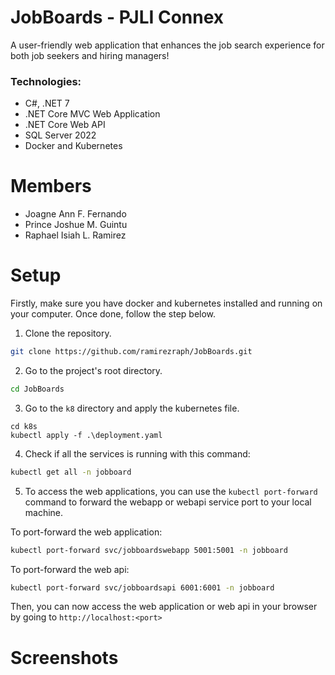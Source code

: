 # JobBoards - PJLI Connex
A user-friendly web application that enhances the job search experience for both job seekers and hiring managers!

### Technologies:
- C#, .NET 7
- .NET Core MVC Web Application
- .NET Core Web API
- SQL Server 2022
- Docker and Kubernetes

# Members
- Joagne Ann F. Fernando
- Prince Joshue M. Guintu
- Raphael Isiah L. Ramirez

# Setup
Firstly, make sure you have docker and kubernetes installed and running on your computer. Once done, follow the step below.
1. Clone the repository.
```bash
git clone https://github.com/ramirezraph/JobBoards.git
```

2. Go to the project's root directory.
```bash
cd JobBoards
```

3. Go to the `k8` directory and apply the kubernetes file.
```
cd k8s
kubectl apply -f .\deployment.yaml
```

4. Check if all the services is running with this command:
```bash
kubectl get all -n jobboard
```

5. To access the web applications, you can use the `kubectl port-forward` command to forward the webapp or webapi service port to your local machine.

To port-forward the web application:
```bash
kubectl port-forward svc/jobboardswebapp 5001:5001 -n jobboard
```

To port-forward the web api:
```bash
kubectl port-forward svc/jobboardsapi 6001:6001 -n jobboard
```

Then, you can now access the web application or web api in your browser by going to `http://localhost:<port>`

# Screenshots
